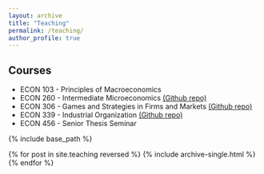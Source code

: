 ```yaml
---
layout: archive
title: "Teaching"
permalink: /teaching/
author_profile: true
---
```



## Courses

* ECON 103 - Principles of Macroeconomics
* ECON 260 - Intermediate Microeconomics [(Github repo)](https://github.com/lhebates/BatesEcon260)
* ECON 306 - Games and Strategies in Firms and Markets [(Github repo)](https://github.com/lhebates/BatesEcon306)
* ECON 339 - Industrial Organization [(Github repo)](https://github.com/lhebates/BatesEcon339)
* ECON 456 - Senior Thesis Seminar


<!-- To include blog style pages, add .md files to folder: _teaching  -->
{% include base_path %}

{% for post in site.teaching reversed %}
  {% include archive-single.html %}
{% endfor %}
